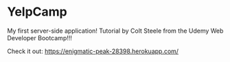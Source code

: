 # YelpCamp
My first server-side application! Tutorial by Colt Steele from the Udemy Web Developer Bootcamp!!!

Check it out: https://enigmatic-peak-28398.herokuapp.com/
